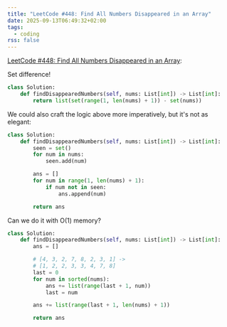 ```yaml
---
title: "LeetCode #448: Find All Numbers Disappeared in an Array"
date: 2025-09-13T06:49:32+02:00
tags:
  - coding
rss: false
---
```


[LeetCode #448: Find All Numbers Disappeared in an Array](/find-all-numbers-disappeared-in-an-array/):

Set difference!

```python
class Solution:
    def findDisappearedNumbers(self, nums: List[int]) -> List[int]:
        return list(set(range(1, len(nums) + 1)) - set(nums))
```

We could also craft the logic above more imperatively, but it's not as elegant:

```python
class Solution:
    def findDisappearedNumbers(self, nums: List[int]) -> List[int]:
        seen = set()
        for num in nums:
            seen.add(num)

        ans = []
        for num in range(1, len(nums) + 1):
            if num not in seen:
                ans.append(num)

        return ans
```

Can we do it with O(1) memory?

```python
class Solution:
    def findDisappearedNumbers(self, nums: List[int]) -> List[int]:
        ans = []

        # [4, 3, 2, 7, 8, 2, 3, 1] ->
        # [1, 2, 2, 3, 3, 4, 7, 8]
        last = 0
        for num in sorted(nums):
            ans += list(range(last + 1, num))
            last = num

        ans += list(range(last + 1, len(nums) + 1))

        return ans
```
